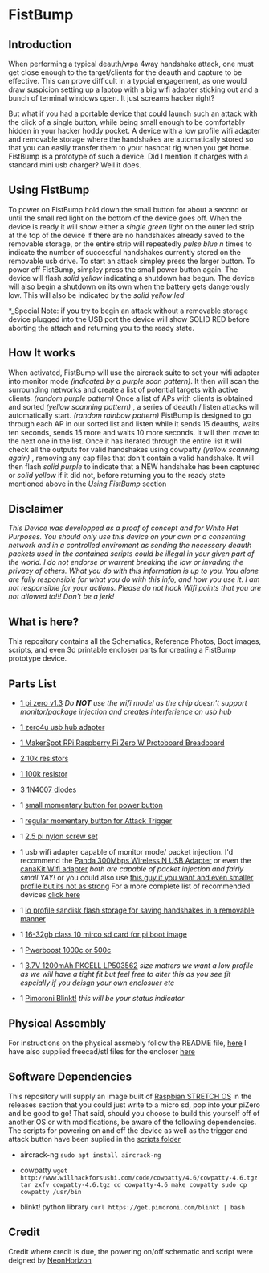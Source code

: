 # FistBump

## Introduction
When performing a typical deauth/wpa 4way handshake attack, one must get close enough to the target/clients for the deauth and capture to be effective. This can prove difficult in a typcial engagement, as one would draw suspicion setting up a laptop with a big wifi adapter sticking out and a bunch of terminal windows open.  It just screams hacker right? 

But what if you had a portable device that could launch such an attack with the click of a single button, while being small enough to be comfortably hidden in your hacker hoddy pocket. A device with a low profile wifi adapter and removable storage where the handshakes are automatically stored so that you can easily transfer them to your hashcat rig when you get home. FistBump is a prototype of such a device. Did I mention it charges with a standard mini usb charger? Well it does.  

## Using FistBump
To power on FistBump hold down the small button for about a second or until the small red light on the bottom of the device goes off.  When the device is ready it will show either a _single green light_ on the outer led strip at the top of the device if there are no handshakes already saved to the removable storage, or the entire strip will repeatedly _pulse blue_ *_n_* times to indicate the number of successful handshakes currently stored on the removable usb drive.  To start an attack simpley press the larger button. To power off FistBump, simpley press the small power button again. The device will flash _solid yellow_ indicating a shutdown has begun.  The device will also begin a shutdown on its own when the battery gets dangerously low. This will also be indicated by the _solid yellow led_

*_Special Note: if you try to begin an attack without a removable storage device plugged into the USB port the device will show SOLID RED before aborting the attach and returning you to the ready state.

## How It works
When activated, FistBump will use the aircrack suite to set your wifi adapter into monitor mode _(indicated by a purple scan pattern)_. It then will scan the surrounding networks and create a list of potential targets with active clients. _(random purple pattern)_ Once a list of APs with clients is obtained and sorted _(yellow scanning pattern)_ , a series of deauth / listen attacks will automatically start. _(random rainbow pattern)_ FistBump is designed to go through each AP in our sorted list and listen while it sends 15 deauths, waits ten seconds, sends 15 more and waits 10 more seconds. It will then move to the next one in the list. Once it has iterated through the entire list it will check all the outputs for valid handshakes using cowpatty _(yellow scanning again)_ , removing any cap files that don't contain a valid handshake.  It will then flash _solid purple_ to indicate that a NEW handshake has been captured or _solid yellow_ if it did not, before returning you to the ready state mentioned above in the *Using FistBump* section

## Disclaimer
_This Device was developped as a proof of concept and for White Hat Purposes.  You should only use this device on your own or a consenting network and in a controlled enviroment as sending the necessary deauth packets used in the contained scripts could be illegal in your given part of the world. I do not endorse or warrent breaking the law or invading the privacy of others. What you do with this information is up to you. You alone are fully responsible for what you do with this info, and how you use it. I am not responsible for your actions. Please do not hack Wifi points that you are not allowed to!!!
Don't be a jerk!_

## What is here?
This repository contains all the Schematics, Reference Photos, Boot images, scripts, and even 3d printable encloser parts for creating a FistBump prototype device.

## Parts List

* [1 pi zero v1.3](https://www.raspberrypi.org/products/raspberry-pi-zero/)
_Do **NOT** use the wifi model as the chip doesn't support monitor/package injection and creates interferience on usb hub_

* [1 zero4u usb hub adapter](https://www.adafruit.com/product/3298?gclid=Cj0KCQjw6rXeBRD3ARIsAD9ni9CGzOos99HaKls0MxgqrZMt_sKTnR6LVGsSJiN6rdDrbmr9ndM0L3QaAk_SEALw_wcB)

* [1 MakerSpot RPi Raspberry Pi Zero W Protoboard Breadboard](https://www.amazon.com/MakerSpot-Raspberry-Protoboard-Breadboard-Prototyping/dp/B01J9ILH7S)

* [2 10k resistors](https://www.amazon.com/Projects-25EP51410K0-10K-Resistors-Pack/dp/B01F06T56I/ref=sr_1_1_sspa?ie=UTF8&qid=1540222052&sr=8-1-spons&keywords=10k+resistor&psc=1)

* [1 100k resistor](https://www.amazon.com/Projects-25EP514100K-100k-Resistors-Pack/dp/B0185FCGEY/ref=sr_1_1_sspa?ie=UTF8&qid=1540222085&sr=8-1-spons&keywords=100k+resistor&psc=1)

* [3 1N4007 diodes]( https://www.amazon.com/100-Pieces-1N4007-Rectifier-Electronic/dp/B079KBFKK5/ref=sr_1_1_sspa?ie=UTF8&qid=1540222123&sr=8-1-spons&keywords=1n4007+diode&psc=1)

* 1 [small momentary button for power button](https://www.amazon.com/GZFY-6x6x4-5mm-Momentary-Tactile-Button/dp/B01N6GU7TA/ref=sr_1_14?ie=UTF8&qid=1540222185&sr=8-14&keywords=small+momentary+button)

* 1 [regular momentary button for Attack Trigger](https://www.amazon.com/Cylewet-12x12x7-3mm-Momentary-Tactile-Arduino/dp/B01NCQVGLC/ref=sr_1_9?ie=UTF8&qid=1540222185&sr=8-9&keywords=small+momentary+button)

* 1 [2.5 pi nylon screw set](https://www.adafruit.com/product/3299)

* 1 usb wifi adapter capable of monitor mode/ packet injection. I'd recommend the [Panda 300Mbps Wireless N USB Adapter](https://www.amazon.com/gp/product/B00EQT0YK2/ref=oh_aui_detailpage_o01_s00?ie=UTF8&psc=1) or even the [canaKit Wifi adapter](https://www.amazon.com/gp/product/B00GFAN498/ref=oh_aui_detailpage_o00_s01?ie=UTF8&psc=1) _both are capable of packet injection and fairly small YAY!_ or you could also use [this guy if you want and even smaller profile but its not as strong]( https://www.amazon.com/gp/product/B019XUDHFC/ref=oh_aui_detailpage_o00_s00?ie=UTF8&psc=1) 
For a more complete list of recommended devices [click here](https://null-byte.wonderhowto.com/how-to/buy-best-wireless-network-adapter-for-wi-fi-hacking-2018-0178550/)

* 1 [lo profile sandisk flash storage for saving handshakes in a removable manner](https://www.amazon.com/SanDisk-Cruzer-Low-Profile-Drive-SDCZ33-008G-B35/dp/B005FYNSUA/ref=sr_1_7?s=electronics&ie=UTF8&qid=1540222662&sr=1-7&keywords=sandisk+flash+drive+8gb)

* 1 [16-32gb class 10 mirco sd card for pi boot image](https://www.amazon.com/s/ref=nb_sb_ss_i_5_10?url=search-alias%3Delectronics&field-keywords=16gb+micro+sd+card+class+10&sprefix=16gb+micro%2Celectronics%2C132&crid=5DO4BAWIZ2SP)

* 1 [Pwerboost 1000c or 500c](https://www.adafruit.com/product/2465)

* 1 [3.7V 1200mAh PKCELL LP503562](https://www.amazon.com/s?k=3.7V+1200mAh+PKCELL+LP503562&ref=nb_sb_noss) _size matters we want a low profile as we will have a tight fit but feel free to alter this as you see fit espcially if you deisgn your own enclosuer etc_

* 1 [Pimoroni Blinkt!](https://shop.pimoroni.com/products/blinkt) _this will be your status indicator_

## Physical Assembly
For instructions on the physical assmebly follow the README file, [here](https://github.com/eliddell1/FistBump/tree/master/schematics%26referenceImages) I have also supplied freecad/stl files for the encloser [here](https://github.com/eliddell1/FistBump/tree/master/EncloserFreeCad)

## Software Dependencies
This repository will supply an image built of [Raspbian STRETCH OS](https://github.com/eliddell1/FistBump/releases) in the releases section that you could just write to a micro sd, pop into your piZero and be good to go! That said, should you choose to build this yourself off of another OS or with modifications, be aware of the following dependencies.  The scripts for powering on and off the device as well as the trigger and attack button have been suplied in the [scripts folder](https://github.com/eliddell1/FistBump/tree/master/scripts)

* aircrack-ng
`sudo apt install aircrack-ng`

* cowpatty 
`wget http://www.willhackforsushi.com/code/cowpatty/4.6/cowpatty-4.6.tgz
tar zxfv cowpatty-4.6.tgz
cd cowpatty-4.6
make cowpatty
sudo cp cowpatty /usr/bin`

* blinkt! python library
`curl https://get.pimoroni.com/blinkt | bash`

## Credit
Credit where credit is due, the powering on/off schematic and script were deigned by [NeonHorizon](https://github.com/NeonHorizon/lipopi/blob/master/README.power_up_power_down.md)  
